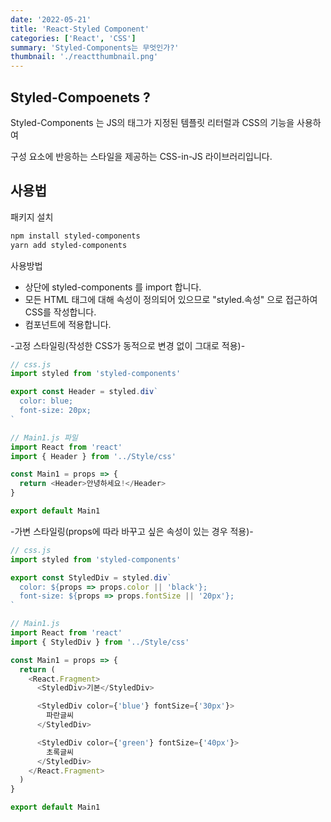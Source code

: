 ```yaml
---
date: '2022-05-21'
title: 'React-Styled Component'
categories: ['React', 'CSS']
summary: 'Styled-Components는 무엇인가?'
thumbnail: './reactthumbnail.png'
---
```


## Styled-Compoenets ?

Styled-Components 는 JS의 태그가 지정된 템플릿 리터럴과 CSS의 기능을 사용하여

구성 요소에 반응하는 스타일을 제공하는 CSS-in-JS 라이브러리입니다.

## 사용법

패키지 설치

```bash
npm install styled-components
yarn add styled-components
```

사용방법

- 상단에 styled-components 를 import 합니다.
- 모든 HTML 태그에 대해 속성이 정의되어 있으므로 "styled.속성" 으로 접근하여 CSS를 작성합니다.
- 컴포넌트에 적용합니다.

-고정 스타일링(작성한 CSS가 동적으로 변경 없이 그대로 적용)-

```javascript
// css.js
import styled from 'styled-components'

export const Header = styled.div`
  color: blue;
  font-size: 20px;
`

// Main1.js 파일
import React from 'react'
import { Header } from '../Style/css'

const Main1 = props => {
  return <Header>안녕하세요!</Header>
}

export default Main1
```

-가변 스타일링(props에 따라 바꾸고 싶은 속성이 있는 경우 적용)-

```javascript
// css.js
import styled from 'styled-components'

export const StyledDiv = styled.div`
  color: ${props => props.color || 'black'};
  font-size: ${props => props.fontSize || '20px'};
`

// Main1.js
import React from 'react'
import { StyledDiv } from '../Style/css'

const Main1 = props => {
  return (
    <React.Fragment>
      <StyledDiv>기본</StyledDiv>

      <StyledDiv color={'blue'} fontSize={'30px'}>
        파란글씨
      </StyledDiv>

      <StyledDiv color={'green'} fontSize={'40px'}>
        초록글씨
      </StyledDiv>
    </React.Fragment>
  )
}

export default Main1
```

